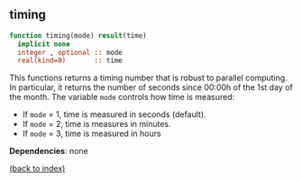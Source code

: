 ## timing

```fortran
function timing(mode) result(time)
  implicit none
  integer , optional :: mode
  real(kind=8)       :: time
```

This functions returns a timing number that is robust to parallel computing. In particular, it returns the number of seconds since 00:00h of the 1st day of the month. The variable ```mode``` controls how time is measured:

- If ```mode``` = 1, time is measured in seconds (default).
- If ```mode``` = 2, time is measures in minutes.
- If ```mode``` = 3, time is measured in hours

**Dependencies**: none

[(back to index)](index.md)